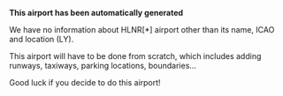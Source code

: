 **This airport has been automatically generated**

We have no information about HLNR[*] airport other than its name, ICAO and location (LY).

This airport will have to be done from scratch, which includes adding runways, taxiways, parking locations, boundaries...

Good luck if you decide to do this airport!